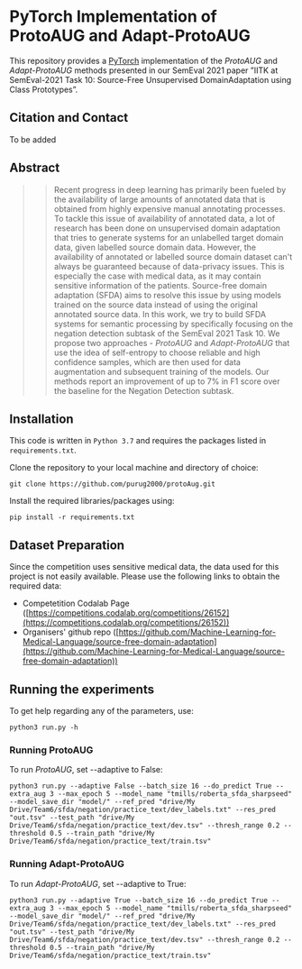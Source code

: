 # PyTorch Implementation of ProtoAUG and Adapt-ProtoAUG
This repository provides a [PyTorch](https://pytorch.org/) implementation of the *ProtoAUG* and *Adapt-ProtoAUG* methods presented in our
SemEval 2021 paper ”IITK at SemEval-2021 Task 10: Source-Free Unsupervised DomainAdaptation using Class Prototypes”.


## Citation and Contact
To be added
<!-- You can find a PDF of the paper at 
[http://proceedings.mlr.press/v80/ruff18a.html](http://proceedings.mlr.press/v80/ruff18a.html).

If you use our work, please also cite the paper:
```
@InProceedings{pmlr-v80-ruff18a,
  title     = {Deep One-Class Classification},
  author    = {Ruff, Lukas and Vandermeulen, Robert A. and G{\"o}rnitz, Nico and Deecke, Lucas and Siddiqui, Shoaib A. and Binder, Alexander and M{\"u}ller, Emmanuel and Kloft, Marius},
  booktitle = {Proceedings of the 35th International Conference on Machine Learning},
  pages     = {4393--4402},
  year      = {2018},
  volume    = {80},
}
``` -->
<!-- 
If you would like to get in touch, please contact [contact@lukasruff.com](mailto:contact@lukasruff.com). -->


## Abstract
>> Recent progress in deep learning has primarily been fueled by the availability of large amounts of annotated
>> data that is obtained from highly expensive manual annotating processes. To tackle this issue of availability 
>> of annotated data, a lot of research has been done on unsupervised domain adaptation that tries to generate systems
>> for an unlabelled target domain data, given labelled source domain data. However, the availability of annotated or 
>> labelled source domain dataset can't always be guaranteed because of data-privacy issues. This is especially the 
>> case with medical data, as it may contain sensitive information of the patients. Source-free domain adaptation (SFDA) 
>> aims to resolve this issue by using models trained on the source data instead of using the original annotated source 
>> data. In this work, we try to build SFDA systems for semantic processing by specifically focusing on the negation detection 
>> subtask of the SemEval 2021 Task 10. We propose two approaches - *ProtoAUG* and *Adapt-ProtoAUG* that use 
>> the idea of self-entropy to choose reliable and high confidence samples, which are then used for data augmentation and 
>> subsequent training of the models. Our methods report an improvement of up to 7\% in F1 score over the baseline for the Negation Detection subtask.


## Installation
This code is written in `Python 3.7` and requires the packages listed in `requirements.txt`.

Clone the repository to your local machine and directory of choice:
```
git clone https://github.com/purug2000/protoAug.git
```
Install the required libraries/packages using:
```
pip install -r requirements.txt
```

## Dataset Preparation

Since the competition uses sensitive medical data, the data used for this project is not easily available. Please use the 
following links to obtain the required data:

* Competetition Codalab Page ([https://competitions.codalab.org/competitions/26152](https://competitions.codalab.org/competitions/26152))
* Organisers' github repo ([https://github.com/Machine-Learning-for-Medical-Language/source-free-domain-adaptation](https://github.com/Machine-Learning-for-Medical-Language/source-free-domain-adaptation))

## Running the experiments
To get help regarding any of the parameters, use:
```
python3 run.py -h
```

### Running ProtoAUG
To run *ProtoAUG*, set --adaptive to False:
```
python3 run.py --adaptive False --batch_size 16 --do_predict True --extra_aug 3 --max_epoch 5 --model_name "tmills/roberta_sfda_sharpseed" --model_save_dir "model/" --ref_pred "drive/My Drive/Team6/sfda/negation/practice_text/dev_labels.txt" --res_pred "out.tsv" --test_path "drive/My Drive/Team6/sfda/negation/practice_text/dev.tsv" --thresh_range 0.2 --threshold 0.5 --train_path "drive/My Drive/Team6/sfda/negation/practice_text/train.tsv" 
```

### Running Adapt-ProtoAUG
To run *Adapt-ProtoAUG*, set --adaptive to True:
```
python3 run.py --adaptive True --batch_size 16 --do_predict True --extra_aug 3 --max_epoch 5 --model_name "tmills/roberta_sfda_sharpseed" --model_save_dir "model/" --ref_pred "drive/My Drive/Team6/sfda/negation/practice_text/dev_labels.txt" --res_pred "out.tsv" --test_path "drive/My Drive/Team6/sfda/negation/practice_text/dev.tsv" --thresh_range 0.2 --threshold 0.5 --train_path "drive/My Drive/Team6/sfda/negation/practice_text/train.tsv" 
```

